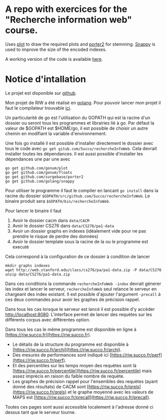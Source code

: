 # A repo with exercices for the "Recherche information web" course.

Uses [plot](https://github.com/gonum/plot) to draw the required plots and [porter2](https://github.com/surgebase/porter2) for stemming.
[Snappy](https://google.github.io/snappy/) is used to improve the size of the encoded indexes.

A working version of the code is available [here](https://riw.succo.fr).


# Notice d'intallation

Le projet est disponible sur [github](https://github.com/Succo/rechercheInfoWeb).

Mon projet de RIW a été réalisé en [golang](https://golang.org/).
Pour pouvoir lancer mon projet il faut le compilateur trouvable [ici](https://golang.org/dl/).

Un particularité de go est l'utilisation du GOPATH qui est la racine d'un dossier ou seront tous les programmes et librairies liè à go.
Par défaut la valeur de $GOPATH est $HOME/go, il est possible de choisir un autre chemin en modifiant la variable d'environnement.

Une fois go installé il est possible d'installer directement le dossier avec tous le code avec `go get gitub.com/Succo/rechercheInfoWeb`.
Cela devrait installer toutes les dépendances.
Il est aussi possible d'installer les dépendances une par une avec
```
go get github.com/gonum/plot
go get github.com/gonum/floats
go get github.com/surgebase/porter2
go get github.com/golang/snappy
```

Pour utiliser le programme il faut le compiler en lancant `go install` dans la racine du dossier `$GOPATH/src/github.com/Succo/rechercheInfoWeb`.
Le binaire produit sera `$GOPATH/bin/rechercheInfoWeb`.

Pour lancer le binaire il faut

1. Avoir le dossier cacm dans `data/CACM`
2. Avoir le dossier CS276 dans `data/CS276/pa1-data`
3. Avoir un dossier graphs en indexes (idéalement vide pour ne pas prendre le risque de perdre des données)
4. Avoir le dossier template sous la racine de la ou le programme est executé

Cela correspond à la configuration de ce dossier à condition de lancer
```
mkdir graphs indexes
wget http://web.stanford.edu/class/cs276/pa/pa1-data.zip -P data/CS276
unzip data/CS276/pa1-data.zip
```

Dans ces conditions la commande `rechercheInfoWeb -index` devrait génerer les index et lancer le serveur, `rechercheInfoWeb` seul relance le serveur en chargeant des index existant.
Il est possible d'ajouter l'argument `-precall` à ces deux commandes pour avoir les graphes de précision rappel.

Dans tous les cas lorsque le serveur est lancé il est possible d'y accèder [http://localhost:8080](http://localhost:8080).
L'interface permet de lancer des requètes sur les différents corpus avec différentes option.

Dans tous les cas le même programme est disponible en ligne à [https://riw.succo.fr](https://riw.succo.fr).

+ Le détails de la structure du programme est disponible à [https://riw.succo.fr/archi](https://riw.succo.fr/archi).
+ Des mesures de performances sont indiqué ici [https://riw.succo.fr/perf](https://riw.succo.fr/perf).
+ Et des percentiles sur les temps moyen des requètes sont là [https://riw.succo.fr/percentile](https://riw.succo.fr/percentile)  mais assez imprécis en raison du faible nombre de requète.
+ Les graphes de précision rappel pour l'ensembles des requètes (ayant donné des résultats) de CACM sont [https://riw.succo.fr/qrels](https://riw.succo.fr/qrels) et le graphe moyenné avec les valeurs de MAPS est [https://riw.succo.fr/precall](https://riw.succo.fr/precall).

Toutes ces pages sont aussi accessible localement à l'adresse donné ci dessus tant que le serveur tourne.
